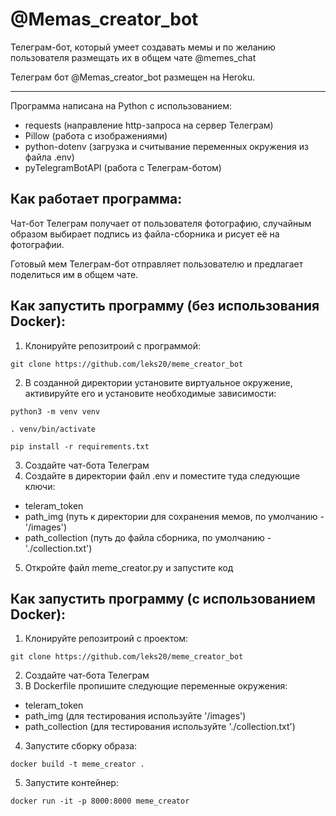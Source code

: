 # @Memas_creator_bot
Телеграм-бот, который умеет создавать мемы и по желанию пользователя размещать их в общем чате @memes_chat

Телеграм бот @Memas_creator_bot размещен на Heroku.
___________________________________________________
Программа написана на Python с использованием:
- requests (направление http-запроса на сервер Телеграм)
- Pillow (работа с изображениями)
- python-dotenv (загрузка и считывание переменных окружения из файла .env)
- pyTelegramBotAPI (работа с Телеграм-ботом)

## Как работает программа:
Чат-бот Телеграм получает от пользователя фотографию, случайным образом выбирает подпись из файла-сборника и рисует её на фотографии.

Готовый мем Телеграм-бот отправляет пользователю и предлагает поделиться им в общем чате.

## Как запустить программу (без использования Docker):

1) Клонируйте репозитроий с программой:
```
git clone https://github.com/leks20/meme_creator_bot
```
2) В созданной директории установите виртуальное окружение, активируйте его и установите необходимые зависимости:
```
python3 -m venv venv

. venv/bin/activate

pip install -r requirements.txt
```
3) Создайте чат-бота Телеграм
4) Создайте в директории файл .env и поместите туда следующие ключи:
- teleram_token
- path_img (путь к директории для сохранения мемов, по умолчанию - '/images')
- path_collection (путь до файла сборника, по умолчанию - './collection.txt')

5) Откройте файл meme_creator.py и запустите код

## Как запустить программу (c использованием Docker):

1) Клонируйте репозитроий с проектом:
```
git clone https://github.com/leks20/meme_creator_bot
```
2) Создайте чат-бота Телеграм
3) В Dockerfile пропишите следующие переменные окружения:
- teleram_token
- path_img (для тестирования используйте '/images')
- path_collection (для тестирования используйте './collection.txt')
4) Запустите сборку образа:
```
docker build -t meme_creator .
```
5) Запустите контейнер:
```
docker run -it -p 8000:8000 meme_creator
```
